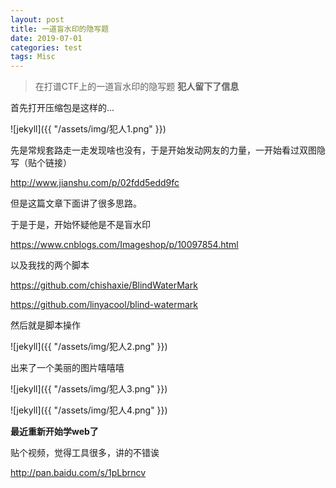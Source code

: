 ```yaml
---
layout: post
title: 一道盲水印的隐写题
date: 2019-07-01
categories: test
tags: Misc
---
```

>    在打谱CTF上的一道盲水印的隐写题
**犯人留下了信息**

首先打开压缩包是这样的...

![jekyll]({{ "/assets/img/犯人1.png" }})

先是常规套路走一走发现啥也没有，于是开始发动网友的力量，一开始看过双图隐写（贴个链接）

http://www.jianshu.com/p/02fdd5edd9fc

但是这篇文章下面讲了很多思路。

于是于是，开始怀疑他是不是盲水印

https://www.cnblogs.com/Imageshop/p/10097854.html

以及我找的两个脚本

https://github.com/chishaxie/BlindWaterMark

https://github.com/linyacool/blind-watermark

然后就是脚本操作

![jekyll]({{ "/assets/img/犯人2.png" }})

出来了一个美丽的图片嘻嘻嘻

![jekyll]({{ "/assets/img/犯人3.png" }})

![jekyll]({{ "/assets/img/犯人4.png" }})

**最近重新开始学web了**

贴个视频，觉得工具很多，讲的不错诶

http://pan.baidu.com/s/1pLbrncv